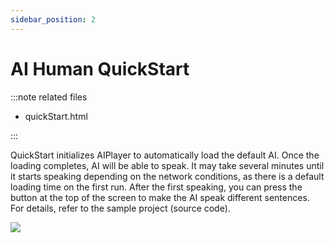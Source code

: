 ```yaml
---
sidebar_position: 2
---
```


# AI Human QuickStart

:::note related files

- quickStart.html

:::

QuickStart initializes AIPlayer to automatically load the default AI. Once the loading completes, AI will be able to speak. It may take several minutes until it starts speaking depending on the network conditions, as there is a default loading time on the first run. After the first speaking, you can press the button at the top of the screen to make the AI speak different sentences. For details, refer to the sample project (source code).

<img src="/img/aihuman/web/quick_start.png" />
